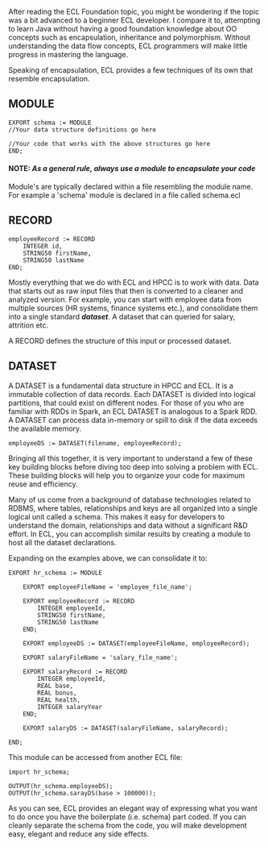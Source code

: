 After reading the ECL Foundation topic, you might be wondering if the topic was a bit advanced to a beginner ECL developer. I compare it to, attempting to learn Java without having a good foundation knowledge about OO concepts such as encapsulation, inheritance and polymorphism. Without understanding the data flow concepts, ECL programmers will make little progress in mastering the language.

Speaking of encapsulation, ECL provides a few techniques of its own that resemble encapsulation.

## MODULE

```ECL
EXPORT schema := MODULE
//Your data structure definitions go here

//Your code that works with the above structures go here
END;
```

#### NOTE:  *As a general rule, always use a module to encapsulate your code*

Module's are typically declared within a file resembling the module name. For example a 'schema' module is declared in a file called schema.ecl

## RECORD

```ECL
employeeRecord := RECORD
    INTEGER id,
    STRING50 firstName,
    STRING50 lastName
END;
```

Mostly everything that we do with ECL and HPCC is to work with data. Data that starts out as raw input files that then is converted to a cleaner and analyzed version. For example, you can start with employee data from multiple sources (HR systems, finance systems etc.), and consolidate them into a single standard ***dataset***. A dataset that can queried for salary, attrition etc. 

A RECORD defines the structure of this input or processed dataset. 

## DATASET

A DATASET is a fundamental data structure in HPCC and ECL. It is a immutable collection of data records. Each DATASET is divided into logical partitions, that could exist on different nodes. For those of you who are familiar with RDDs in Spark, an ECL DATASET is analogous to a Spark RDD. A DATASET can process data in-memory or spill to disk if the data exceeds the available memory. 

```ECL
employeeDS := DATASET(filename, employeeRecord);
```

Bringing all this together, it is very important to understand a few of these key building blocks before diving too deep into solving a problem with ECL. These building blocks will help you to organize your code for maximum reuse and efficiency. 

Many of us come from a background of database technologies related to RDBMS, where tables, relationships and keys are all organized into a single logical unit called a schema. This makes it easy for developers to understand the domain, relationships and data without a significant R&D effort. In ECL, you can accomplish similar results by creating a module to host all the dataset declarations.

Expanding on the examples above, we can consolidate it to:


```ECL
EXPORT hr_schema := MODULE

    EXPORT employeeFileName = 'employee_file_name';
    
    EXPORT employeeRecord := RECORD
        INTEGER employeeId,
        STRING50 firstName,
        STRING50 lastName
    END;

    EXPORT employeeDS := DATASET(employeeFileName, employeeRecord);

    EXPORT salaryFileName = 'salary_file_name';
    
    EXPORT salaryRecord := RECORD
        INTEGER employeeId,
        REAL base,
        REAL bonus,
        REAL health,
        INTEGER salaryYear
    END;

    EXPORT salaryDS := DATASET(salaryFileName, salaryRecord);

END;
```

This module can be accessed from another ECL file:

```ECL
import hr_schema;

OUTPUT(hr_schema.employeeDS);
OUTPUT(hr_schema.sarayDS(base > 100000));
```

As you can see, ECL provides an elegant way of expressing what you want to do once you have the boilerplate (i.e. schema) part coded. If you can cleanly separate the schema from the code, you will make development easy, elegant and reduce any side effects.


